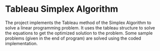 # Tableau Simplex Algorithm

The project implements the Tableau method of the Simplex Algorithm to solve a linear programming problem. It uses the tableau structure to solve the equations to get the optimized solution to the problem. Some sample problems (given in the end of program) are solved using the coded implementation.
